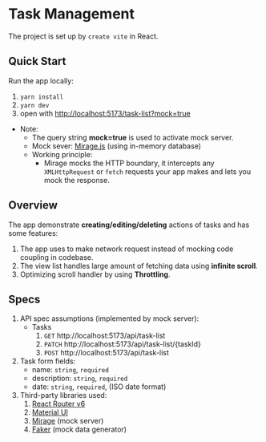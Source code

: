 # Task Management
The project is set up by `create vite` in React.

## Quick Start
Run the app locally:
1. `yarn install`
2. `yarn dev`
3. open with [http://localhost:5173/task-list?mock=true]()
- Note:
  - The query string **mock=true** is used to activate mock server.
  - Mock sever: [Mirage.js](https://miragejs.com/docs/getting-started/introduction/) (using in-memory database)
  - Working principle: 
    - Mirage mocks the HTTP boundary, it intercepts any `XMLHttpRequest` or `fetch` requests your app makes and lets you mock the response.

## Overview
The app demonstrate **creating/editing/deleting**  actions of tasks and has some features:
1. The app uses to make network request instead of mocking code coupling in codebase.
2. The view list handles large amount of fetching data using **infinite scroll**.
3. Optimizing scroll handler by using **Throttling**.



## Specs
1. API spec assumptions (implemented by mock server):
   - Tasks
      1. `GET` http://localhost:5173/api/task-list
      2. `PATCH` http://localhost:5173/api/task-list/{taskId}
      3. `POST` http://localhost:5173/api/task-list
2. Task form fields:
   - name: `string`, `required`
   - description: `string`, `required`
   - date: `string`, `required`, (ISO date format)
3. Third-party libraries used:
   1. [React Router v6](https://reactrouter.com/en/main/start/overview)
   2. [Material UI](https://mui.com/)
   3. [Mirage](https://miragejs.com/docs/getting-started/introduction/) (mock server)
   4. [Faker](https://fakerjs.dev/) (mock data generator)